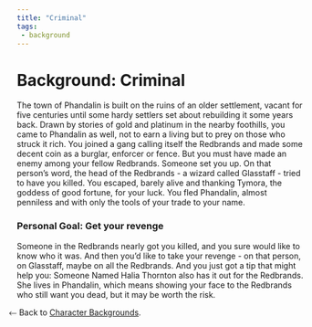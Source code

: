 ```yaml
---
title: "Criminal"
tags:
 - background
---
```

# Background: Criminal
The town of Phandalin is built on the ruins of an older settlement, vacant for five centuries until some hardy settlers set about rebuilding it some years back. Drawn by stories of gold and platinum in the nearby foothills, you came to Phandalin as well, not to earn a living but to prey on those who struck it rich. You joined a gang calling itself the Redbrands and made some decent coin as a burglar, enforcer or fence. But you must have made an enemy among your fellow Redbrands. Someone set you up. On that person’s word, the head of the Redbrands - a wizard called Glasstaff - tried to have you killed. You escaped, barely alive and thanking Tymora, the goddess of good fortune, for your luck. You fled Phandalin, almost penniless and with only the tools of your trade to your name.

### Personal Goal: Get your revenge
Someone in the Redbrands nearly got you killed, and you sure would like to know who it was. And then you’d like to take your revenge - on that person, on Glasstaff, maybe on all the Redbrands. And you just got a tip that might help you: Someone Named Halia Thornton also has it out for the Redbrands. She lives in Phandalin, which means showing your face to the Redbrands who still want you dead, but it may be worth the risk.

⃪ Back to [Character Backgrounds](players/backgrounds).